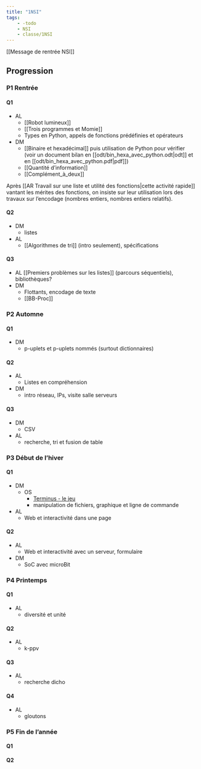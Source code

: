 ```yaml
---
title: "1NSI"
tags:
    - -todo
    - NSI
    - classe/1NSI
---
```


[[Message de rentrée NSI]]
## Progression

### P1 Rentrée

#### Q1

- AL
  - [[Robot lumineux]]
  - [[Trois programmes et Momie]]
  - Types en Python, appels de fonctions prédéfinies et opérateurs
- DM
  - [[Binaire et hexadécimal]] puis utilisation de Python pour vérifier (voir un document bilan en [[odt/bin_hexa_avec_python.odt|odt]] et en [[odt/bin_hexa_avec_python.pdf|pdf]])
  - [[Quantité d’information]]
  - [[Complément_à_deux]]

Après [[AR Travail sur une liste et utilité des fonctions|cette activité rapide]] vantant les mérites des fonctions, on insiste sur leur utilisation lors des travaux sur l’encodage (nombres entiers, nombres entiers relatifs).

#### Q2

- DM
  - listes
- AL
  - [[Algorithmes de tri]] (intro seulement), spécifications
#### Q3

- AL [[Premiers problèmes sur les listes]] (parcours séquentiels), bibliothèques?
- DM
  - Flottants, encodage de texte
  - [[BB-Proc]]

### P2 Automne

#### Q1

- DM
  - p-uplets et p-uplets nommés (surtout dictionnaires)
#### Q2

- AL
  - Listes en compréhension
- DM
  - intro réseau, IPs, visite salle serveurs
#### Q3

- DM
  - CSV
- AL
  - recherche, tri et fusion de table
### P3 Début de l’hiver

#### Q1

- DM
  - OS
    - [Terminus - le jeu](http://luffah.xyz/bidules/Terminus/)
    - manipulation de fichiers, graphique et ligne de commande
- AL
  - Web et interactivité dans une page
#### Q2

- AL
  - Web et interactivité avec un serveur, formulaire
- DM
  - SoC avec microBit
### P4 Printemps

#### Q1

- AL
  - diversité et unité
#### Q2

- AL
  - k-ppv
#### Q3

- AL
  - recherche dicho
#### Q4

- AL
  - gloutons

### P5 Fin de l’année

#### Q1


#### Q2

